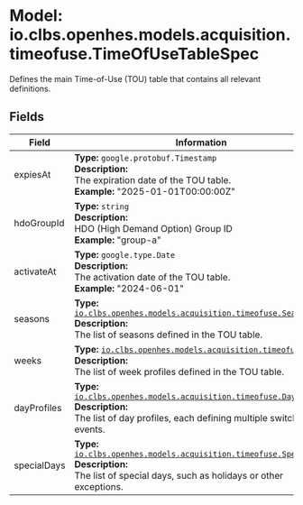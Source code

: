 # Model: io.clbs.openhes.models.acquisition.timeofuse.TimeOfUseTableSpec

Defines the main Time-of-Use (TOU) table that contains all relevant definitions.

## Fields

| Field | Information |
| --- | --- |
| expiesAt | <b>Type:</b> `google.protobuf.Timestamp`<br><b>Description:</b><br>The expiration date of the TOU table.<br><b>Example:</b> "2025-01-01T00:00:00Z" |
| hdoGroupId | <b>Type:</b> `string`<br><b>Description:</b><br>HDO (High Demand Option) Group ID<br><b>Example:</b> "group-a" |
| activateAt | <b>Type:</b> `google.type.Date`<br><b>Description:</b><br>The activation date of the TOU table.<br><b>Example:</b> "2024-06-01" |
| seasons | <b>Type:</b> [`io.clbs.openhes.models.acquisition.timeofuse.Season`](model-io-clbs-openhes-models-acquisition-timeofuse-season.md)<br><b>Description:</b><br>The list of seasons defined in the TOU table. |
| weeks | <b>Type:</b> [`io.clbs.openhes.models.acquisition.timeofuse.Week`](model-io-clbs-openhes-models-acquisition-timeofuse-week.md)<br><b>Description:</b><br>The list of week profiles defined in the TOU table. |
| dayProfiles | <b>Type:</b> [`io.clbs.openhes.models.acquisition.timeofuse.DayProfile`](model-io-clbs-openhes-models-acquisition-timeofuse-dayprofile.md)<br><b>Description:</b><br>The list of day profiles, each defining multiple switching events. |
| specialDays | <b>Type:</b> [`io.clbs.openhes.models.acquisition.timeofuse.SpecialDay`](model-io-clbs-openhes-models-acquisition-timeofuse-specialday.md)<br><b>Description:</b><br>The list of special days, such as holidays or other exceptions. |

